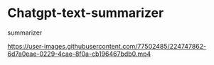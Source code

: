 # Chatgpt-text-summarizer
summarizer


https://user-images.githubusercontent.com/77502485/224747862-6d7a0eae-0229-4cae-8f0a-cb196467bdb0.mp4

